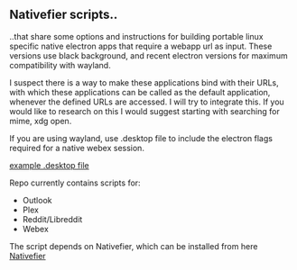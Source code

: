 ## Nativefier scripts..

..that share some options and instructions for building portable linux specific native electron apps that require a webapp url as input. These versions use black background, and recent electron versions for maximum compatibility with wayland. 

I suspect there is a way to make these applications bind with their URLs, with which these applications can be called as the default application, whenever the defined URLs are accessed. I will try to integrate this. If you would like to research on this I would suggest starting with searching for mime, xdg open. 

If you are using wayland, use .desktop file to include the electron flags required for a native webex session. 

[example .desktop file](desktop_file_example.md)


Repo currently contains scripts for:
+ Outlook
+ Plex
+ Reddit/Libreddit
+ Webex

The script depends on Nativefier, which can be installed from here [Nativefier](https://github.com/nativefier/nativefier/)

